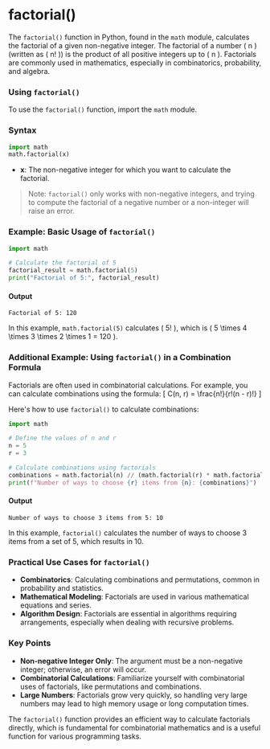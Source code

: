 # factorial()
The `factorial()` function in Python, found in the `math` module, calculates the factorial of a given non-negative integer. The factorial of a number \( n \) (written as \( n! \)) is the product of all positive integers up to \( n \). Factorials are commonly used in mathematics, especially in combinatorics, probability, and algebra.

### Using `factorial()`

To use the `factorial()` function, import the `math` module.

### Syntax
```python
import math
math.factorial(x)
```

- **x**: The non-negative integer for which you want to calculate the factorial.

> Note: `factorial()` only works with non-negative integers, and trying to compute the factorial of a negative number or a non-integer will raise an error.

### Example: Basic Usage of `factorial()`

```python
import math

# Calculate the factorial of 5
factorial_result = math.factorial(5)
print("Factorial of 5:", factorial_result)
```

#### Output
```
Factorial of 5: 120
```

In this example, `math.factorial(5)` calculates \( 5! \), which is \( 5 \times 4 \times 3 \times 2 \times 1 = 120 \).

### Additional Example: Using `factorial()` in a Combination Formula

Factorials are often used in combinatorial calculations. For example, you can calculate combinations using the formula:
\[
C(n, r) = \frac{n!}{r!(n - r)!}
\]

Here's how to use `factorial()` to calculate combinations:

```python
import math

# Define the values of n and r
n = 5
r = 3

# Calculate combinations using factorials
combinations = math.factorial(n) // (math.factorial(r) * math.factorial(n - r))
print(f"Number of ways to choose {r} items from {n}: {combinations}")
```

#### Output
```
Number of ways to choose 3 items from 5: 10
```

In this example, `factorial()` calculates the number of ways to choose 3 items from a set of 5, which results in 10.

### Practical Use Cases for `factorial()`

- **Combinatorics**: Calculating combinations and permutations, common in probability and statistics.
- **Mathematical Modeling**: Factorials are used in various mathematical equations and series.
- **Algorithm Design**: Factorials are essential in algorithms requiring arrangements, especially when dealing with recursive problems.

### Key Points 

- **Non-negative Integer Only**: The argument must be a non-negative integer; otherwise, an error will occur.
- **Combinatorial Calculations**: Familiarize yourself with combinatorial uses of factorials, like permutations and combinations.
- **Large Numbers**: Factorials grow very quickly, so handling very large numbers may lead to high memory usage or long computation times.

The `factorial()` function provides an efficient way to calculate factorials directly, which is fundamental for combinatorial mathematics and is a useful function for various programming tasks.